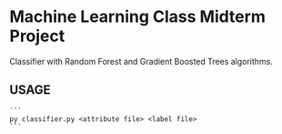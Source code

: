 # Machine Learning Class Midterm Project
Classifier with Random Forest and Gradient Boosted Trees algorithms.

## USAGE
    ```
    py classifier.py <attribute file> <label file>
    ```
